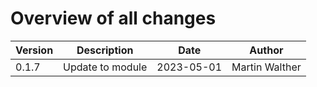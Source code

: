 # Overview of all changes

Version | Description | Date | Author
-|-|-|-
0.1.7 | Update to module | 2023-05-01 | Martin Walther

